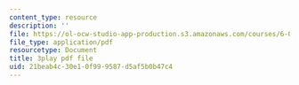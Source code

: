 ```yaml
---
content_type: resource
description: ''
file: https://ol-ocw-studio-app-production.s3.amazonaws.com/courses/6-041-probabilistic-systems-analysis-and-applied-probability-fall-2010/21beab4c30e10f999587d5af5b0b47c4_j9WZyLZCBzs.pdf
file_type: application/pdf
resourcetype: Document
title: 3play pdf file
uid: 21beab4c-30e1-0f99-9587-d5af5b0b47c4
---
```

